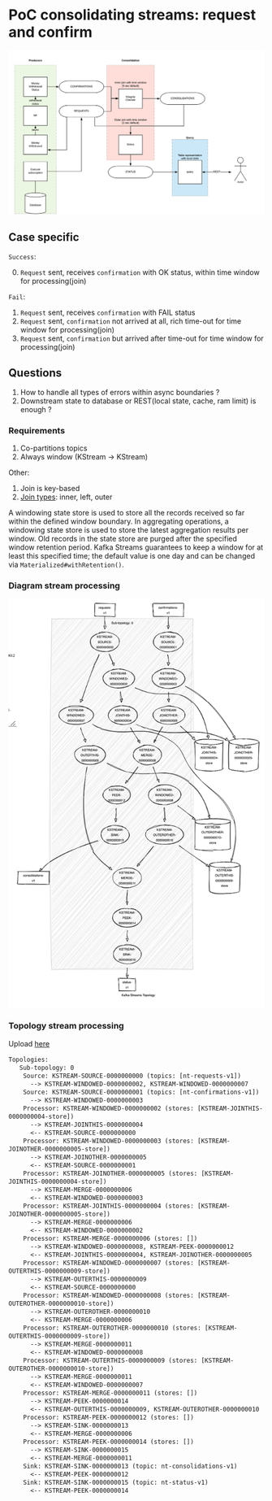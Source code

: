 # PoC consolidating streams: request and confirm
![diagram](imgs/poc_stream_subscriptions.png)

## Case specific
`Success`:  

0. `Request` sent, receives `confirmation` with OK status, within time window for processing(join)

`Fail`:  

1. `Request` sent, receives `confirmation` with FAIL status
2. `Request` sent, `confirmation` not arrived at all, rich time-out for time window for processing(join) 
3. `Request` sent, `confirmation` but arrived after time-out for time window for processing(join) 

## Questions
1. How to handle all types of errors within async boundaries ?
2. Downstream state to database or REST(local state, cache, ram limit) is enough ?

### Requirements
1. Co-partitions topics
2. Always window (KStream -> KStream)

Other: 
1. Join is key-based
2. [Join types](https://docs.confluent.io/current/streams/developer-guide/dsl-api.html#kstream-kstream-join): inner, left, outer

A windowing state store is used to store all the records received so far within the defined window boundary. 
In aggregating operations, a windowing state store is used to store the latest aggregation results per window. 
Old records in the state store are purged after the specified window retention period. 
Kafka Streams guarantees to keep a window for at least this specified time; the default value is one day and can be changed via `Materialized#withRetention()`.


### Diagram stream processing
![diagram](./imgs/diagram-topology.png)

### Topology stream processing
Upload [here](https://zz85.github.io/kafka-streams-viz/)

```
Topologies:
   Sub-topology: 0
    Source: KSTREAM-SOURCE-0000000000 (topics: [nt-requests-v1])
      --> KSTREAM-WINDOWED-0000000002, KSTREAM-WINDOWED-0000000007
    Source: KSTREAM-SOURCE-0000000001 (topics: [nt-confirmations-v1])
      --> KSTREAM-WINDOWED-0000000003
    Processor: KSTREAM-WINDOWED-0000000002 (stores: [KSTREAM-JOINTHIS-0000000004-store])
      --> KSTREAM-JOINTHIS-0000000004
      <-- KSTREAM-SOURCE-0000000000
    Processor: KSTREAM-WINDOWED-0000000003 (stores: [KSTREAM-JOINOTHER-0000000005-store])
      --> KSTREAM-JOINOTHER-0000000005
      <-- KSTREAM-SOURCE-0000000001
    Processor: KSTREAM-JOINOTHER-0000000005 (stores: [KSTREAM-JOINTHIS-0000000004-store])
      --> KSTREAM-MERGE-0000000006
      <-- KSTREAM-WINDOWED-0000000003
    Processor: KSTREAM-JOINTHIS-0000000004 (stores: [KSTREAM-JOINOTHER-0000000005-store])
      --> KSTREAM-MERGE-0000000006
      <-- KSTREAM-WINDOWED-0000000002
    Processor: KSTREAM-MERGE-0000000006 (stores: [])
      --> KSTREAM-WINDOWED-0000000008, KSTREAM-PEEK-0000000012
      <-- KSTREAM-JOINTHIS-0000000004, KSTREAM-JOINOTHER-0000000005
    Processor: KSTREAM-WINDOWED-0000000007 (stores: [KSTREAM-OUTERTHIS-0000000009-store])
      --> KSTREAM-OUTERTHIS-0000000009
      <-- KSTREAM-SOURCE-0000000000
    Processor: KSTREAM-WINDOWED-0000000008 (stores: [KSTREAM-OUTEROTHER-0000000010-store])
      --> KSTREAM-OUTEROTHER-0000000010
      <-- KSTREAM-MERGE-0000000006
    Processor: KSTREAM-OUTEROTHER-0000000010 (stores: [KSTREAM-OUTERTHIS-0000000009-store])
      --> KSTREAM-MERGE-0000000011
      <-- KSTREAM-WINDOWED-0000000008
    Processor: KSTREAM-OUTERTHIS-0000000009 (stores: [KSTREAM-OUTEROTHER-0000000010-store])
      --> KSTREAM-MERGE-0000000011
      <-- KSTREAM-WINDOWED-0000000007
    Processor: KSTREAM-MERGE-0000000011 (stores: [])
      --> KSTREAM-PEEK-0000000014
      <-- KSTREAM-OUTERTHIS-0000000009, KSTREAM-OUTEROTHER-0000000010
    Processor: KSTREAM-PEEK-0000000012 (stores: [])
      --> KSTREAM-SINK-0000000013
      <-- KSTREAM-MERGE-0000000006
    Processor: KSTREAM-PEEK-0000000014 (stores: [])
      --> KSTREAM-SINK-0000000015
      <-- KSTREAM-MERGE-0000000011
    Sink: KSTREAM-SINK-0000000013 (topic: nt-consolidations-v1)
      <-- KSTREAM-PEEK-0000000012
    Sink: KSTREAM-SINK-0000000015 (topic: nt-status-v1)
      <-- KSTREAM-PEEK-0000000014
```